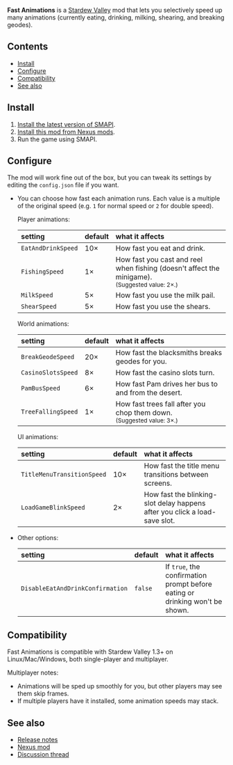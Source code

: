 **Fast Animations** is a [Stardew Valley](http://stardewvalley.net/) mod that lets you selectively
speed up many animations (currently eating, drinking, milking, shearing, and breaking geodes).

## Contents
* [Install](#install)
* [Configure](#configure)
* [Compatibility](#compatibility)
* [See also](#see-also)

## Install
1. [Install the latest version of SMAPI](https://smapi.io/).
2. [Install this mod from Nexus mods](http://www.nexusmods.com/stardewvalley/mods/1089/).
3. Run the game using SMAPI.

## Configure
The mod will work fine out of the box, but you can tweak its settings by editing the `config.json`
file if you want.

* You can choose how fast each animation runs. Each value is a multiple of the original speed (e.g. `1` for
normal speed or `2` for double speed).

  Player animations:

  setting              | default | what it affects
  :------------------- | :------ | :------------------
  `EatAndDrinkSpeed`   | 10×     | How fast you eat and drink.
  `FishingSpeed`       | 1×      | How fast you cast and reel when fishing (doesn't affect the minigame).<br /><small>(Suggested value: 2×.)</small>
  `MilkSpeed`          | 5×      | How fast you use the milk pail.
  `ShearSpeed`         | 5×      | How fast you use the shears.

  World animations:

  setting              | default | what it affects
  :------------------- | :------ | :------------------
  `BreakGeodeSpeed`    | 20×     | How fast the blacksmiths breaks geodes for you.
  `CasinoSlotsSpeed`   | 8×      | How fast the casino slots turn.
  `PamBusSpeed`        | 6×      | How fast Pam drives her bus to and from the desert.
  `TreeFallingSpeed`   | 1×      | How fast trees fall after you chop them down.<br /><small>(Suggested value: 3×.)</small>

  UI animations:

  setting              | default | what it affects
  :------------------- | :------ | :------------------
  `TitleMenuTransitionSpeed` | 10× | How fast the title menu transitions between screens.
  `LoadGameBlinkSpeed` | 2×      | How fast the blinking-slot delay happens after you click a load-save slot.

* Other options:

  setting              | default | what it affects
  :------------------- | :------ | :------------------
  `DisableEatAndDrinkConfirmation` | `false` | If `true`, the confirmation prompt before eating or drinking won't be shown.

## Compatibility
Fast Animations is compatible with Stardew Valley 1.3+ on Linux/Mac/Windows, both single-player and
multiplayer.

Multiplayer notes:
* Animations will be sped up smoothly for you, but other players may see them skip frames.
* If multiple players have it installed, some animation speeds may stack.

## See also
* [Release notes](release-notes.md)
* [Nexus mod](http://www.nexusmods.com/stardewvalley/mods/1089/)
* [Discussion thread](http://community.playstarbound.com/threads/smapi-fast-animations.132074/)
